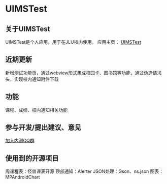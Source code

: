 # UIMSTest
## 关于UIMSTest
UIMSTest是个人应用，用于在JLU校内使用。
应用主页： [UIMSTest](http://2045.site/)
## 近期更新
新增测试功能页，通过webview形式集成校园卡、图书馆等功能，通过伪造请求头，实现校内通知附件下载
## 功能
课程、成绩、校内通知相关功能
## 参与开发/提出建议、意见
[加入内测QQ群](https://jq.qq.com/?_wv=1027&k=52o3LIT)
## 使用到的开源项目
周课程表：怪兽课表开源
顶部通知：Alerter
JSON处理：Gson、ns.json
图表：MPAndroidChart